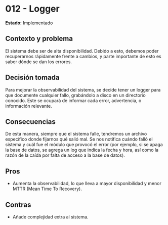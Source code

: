 # 012 - Logger

**Estado:** Implementado

## Contexto y problema
El sistema debe ser de alta disponibilidad. Debido a esto, debemos poder recuperarnos rápidamente frente a cambios, y parte importante de esto es saber dónde se dan los errores.

## Decisión tomada
Para mejorar la observabilidad del sistema, se decide tener un logger para que documente cualquier fallo, grabándolo a disco en un directorio conocido. Este se ocupará de informar cada error, advertencia, o información relevante.

## Consecuencias
De esta manera, siempre que el sistema falle, tendremos un archivo específico donde fijarnos qué salió mal. Se nos notifica cuándo falló el sistema y cuál fue el módulo que provocó el error (por ejemplo, si se apaga la base de datos, se agrega un log que indica la fecha y hora, así como la razón de la caída por falta de acceso a la base de datos).

## Pros
- Aumenta la observabilidad, lo que lleva a mayor disponibilidad y menor MTTR (Mean Time To Recovery).

## Contras
- Añade complejidad extra al sistema.
